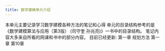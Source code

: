 ```yaml
---
title: 数学建模单元介绍
---
```

本单元主要记录学习数学建模各种方法的笔记和心得
单元的目录结构参考的是《数学建模算法与应用（第3版） (司守奎 孙兆亮)》一书中的目录结构。
笔记内容大多来自所看的网课和书中的部分内容。
目前已经更新:
第一章 规划方法
第一章 第10章